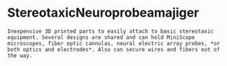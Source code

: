 # StereotaxicNeuroprobeamajiger
    Inexpensive 3D printed parts to easily attach to basic stereotaxic equipment. Several designs are shared and can hold MiniScope microscopes, fiber optic cannulas, neural electric array probes, *or both optics and electrodes*. Also can secure wires and fibers out of the way.
